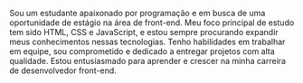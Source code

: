 Sou um estudante apaixonado por programação e em busca de uma oportunidade de estágio na área de front-end. Meu foco principal de estudo tem sido HTML, CSS e JavaScript, e estou sempre procurando expandir meus conhecimentos nessas tecnologias. Tenho habilidades em trabalhar em equipe, sou comprometido e dedicado a entregar projetos com alta qualidade. Estou entusiasmado para aprender e crescer na minha carreira de desenvolvedor front-end.
<!---
LucasBomfim10/LucasBomfim10 is a ✨ special ✨ repository because its `README.md` (this file) appears on your GitHub profile.
You can click the Preview link to take a look at your changes.
--->
